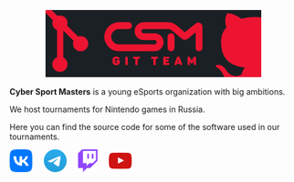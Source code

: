 <p align="center">
<img src="https://raw.githubusercontent.com/csmplay/.github/refs/heads/main/profile/CSM-git-team.jpg" alt="banner" width="75%"/>
</p>

**Cyber Sport Masters** is a young eSports organization with big ambitions.

We host tournaments for Nintendo games in Russia.

Here you can find the source code for some of the software used in our
tournaments.

<div align="left">
<a href="https://vk.com/csmpro">
<img src="https://raw.githubusercontent.com/csmplay/.github/refs/heads/main/profile/icons/vk.svg" alt="VK" height="40px"/></a>
<img width="12" />
<a href="https://t.me/csmpro">
<img src="https://raw.githubusercontent.com/csmplay/.github/refs/heads/main/profile/icons/telegram.svg" alt="Telegram" height="40px"/></a>
<img width="12" />
<a href="https://www.twitch.tv/csm_cast">
<img src="https://raw.githubusercontent.com/csmplay/.github/refs/heads/main/profile/icons/twitch.svg" alt="Twitch" height="40px"/></a>
<img width="12" />
<a href="https://www.youtube.com/channel/UCbHkpHluFczAcT3cr3oWARw">
<img src="https://raw.githubusercontent.com/csmplay/.github/refs/heads/main/profile/icons/youtube.svg" alt="YouTube" height="40px"/></a>
</div>